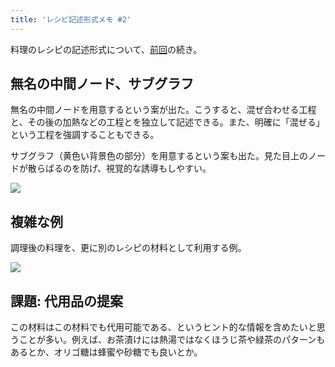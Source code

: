 ```yaml
---
title: 'レシピ記述形式メモ #2'
---
```

料理のレシピの記述形式について、[前回](https://r7kamura.com/articles/2022-05-13-mermaid-recipe-memo)の続き。

無名の中間ノード、サブグラフ
--------------

無名の中間ノードを用意するという案が出た。こうすると、混ぜ合わせる工程と、その後の加熱などの工程とを独立して記述できる。また、明確に「混ぜる」という工程を強調することもできる。

サブグラフ（黄色い背景色の部分）を用意するという案も出た。見た目上のノードが散らばるのを防げ、視覚的な誘導もしやすい。

![](https://lh4.googleusercontent.com/v6mGNcnwErC3O3tMWQ4WnJCcGeuKYTFjRbYReuKjm2oL16rE7MKaWUndgKVJqX95pUoYb4B_VDFuGzdwEErJYZiSchBHmMUlczOkLOkCIkgvVwhMlMbQXBfDwLUdurQkCD3zBdNE_1rw1DVVeqZO5_aeAopF_uA9OajN6Z91likPVXhjtQIFcka5im-m)

複雑な例
----

調理後の料理を、更に別のレシピの材料として利用する例。

![](https://lh5.googleusercontent.com/o9K9RBha6Yo8Tzo3YqlE0fNgnY2j3vl3qO0x4Hq-2ZNOhK9ZSbpwoa3uYYpOPA719XrUnDNQ162ooRZZPTu4CuM8tr5o0v2PoI7t-YrnmnTjQ_ROCCgSyB4Mo9SsbilN_dx64pt_JgwJkt2i73U5I01mzbze7drENlQv-UPG3omtzySu46WMaqtfveYN)

課題: 代用品の提案
----------

この材料はこの材料でも代用可能である、というヒント的な情報を含めたいと思うことが多い。例えば、お茶漬けには熱湯ではなくほうじ茶や緑茶のパターンもあるとか、オリゴ糖は蜂蜜や砂糖でも良いとか。
